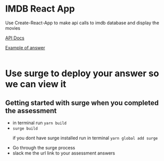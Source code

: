 <h1>IMDB React App</h1>
<p>Use Create-React-App to make api calls to imdb database and display the movies</p>
<a href='http://www.theimdbapi.org/'>API Docs</a>

<a href='http://dpl-ta-technical.surge.sh/'>Example of answer</a>
<br />
<br />

<h1>Use surge to deploy your answer so we can view it</h1>
<h2>Getting started with surge when you completed the assessment</h2>
<ul>
  <li>in terminal run <code>yarn build</code></li>
  <li><code>surge build</code><p>if you dont have surge installed run in terminal <code>yarn global add surge</code></li>
  <li>Go through the surge process</li>
  <li>slack me the url link to your assessment answers</li>
</ul>

